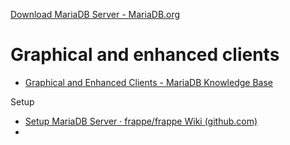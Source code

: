 


[Download MariaDB Server - MariaDB.org](https://mariadb.org/download/?t=mariadb&p=mariadb&r=10.11.7&os=Linux&cpu=x86_64&pkg=tar_gz&i=systemd&m=vpsFree)
# Graphical and enhanced clients
- [Graphical and Enhanced Clients - MariaDB Knowledge Base](https://mariadb.com/kb/en/graphical-and-enhanced-clients/)

Setup
- [Setup MariaDB Server · frappe/frappe Wiki (github.com)](https://github.com/frappe/frappe/wiki/Setup-MariaDB-Server)
- 